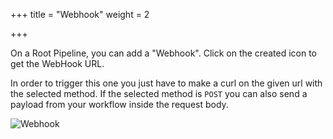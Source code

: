 +++
title = "Webhook"
weight = 2

+++


On a Root Pipeline, you can add a "Webhook". Click on the created icon to get the WebHook URL.

In order to trigger this one you just have to make a curl on the given url with the selected method. If the selected method is `POST` you can also send a payload from your workflow inside the request body.

![Webhook](/images/workflows.design.hooks.webhook.gif)
